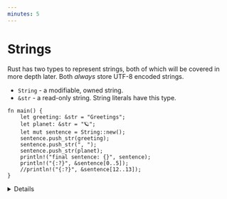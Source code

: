 ```yaml
---
minutes: 5
---
```


# Strings

Rust has two types to represent strings, both of which will be covered in more
depth later. Both _always_ store UTF-8 encoded strings.

- `String` - a modifiable, owned string.
- `&str` - a read-only string. String literals have this type.

```rust,editable
fn main() {
    let greeting: &str = "Greetings";
    let planet: &str = "🪐";
    let mut sentence = String::new();
    sentence.push_str(greeting);
    sentence.push_str(", ");
    sentence.push_str(planet);
    println!("final sentence: {}", sentence);
    println!("{:?}", &sentence[0..5]);
    //println!("{:?}", &sentence[12..13]);
}
```

<details>

This slide introduces strings. Everything here will be covered in more depth
later, but this is enough for subsequent slides and exercises to use strings.

- Invalid UTF-8 in a string is UB, and this not allowed in safe Rust.

- `String` is a user-defined type with a constructor (`::new()`) and methods
  like `s.push_str(..)`.

- The `&` in `&str` indicates that this is a reference. We will cover references
  later, so for now just think of `&str` as a unit meaning "a read-only string".

- The commented-out line is indexing into the string by byte position. `12..13`
  does not end on a character boundary, so the program panics. Adjust it to a
  range that does, based on the error message.

- Raw strings allow you to create a `&str` value with escapes disabled:
  `r"\n" == "\\n"`. You can embed double-quotes by using an equal amount of `#`
  on either side of the quotes:

  <!-- mdbook-xgettext: skip -->
  ```rust,editable
  fn main() {
      println!(r#"<a href="link.html">link</a>"#);
      println!("<a href=\"link.html\">link</a>");
  }
  ```

- Using `{:?}` is a convenient way to print array/vector/struct of values for
  debugging purposes, and it's commonly used in code.

</details>

